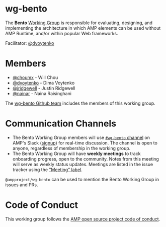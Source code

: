 # wg-bento
The **Bento** [Working Group](https://github.com/ampproject/meta/blob/master/GOVERNANCE.md#working-groups) is responsible for evaluating, designing, and implementing the architecture in which AMP elements can be used without AMP Runtime, and/or within popular Web frameworks.

Facilitator: [@dvoytenko](https://github.com/dvoytenko)

# Members
- [@choumx](https://github.com/choumx) - Will Chou
- [@dvoytenko](https://github.com/dvoytenko) - Dima Voytenko
- [@jridgewell](https://github.com/jridgewell) - Justin Ridgewell
- [@nainar](https://github.com/nainar) - Naina Raisinghani

The [wg-bento Github team](https://github.com/orgs/ampproject/teams/wg-bento) includes the members of this working group.

# Communication Channels
- The Bento Working Group members will use [`#wg-bento` channel](https://app.slack.com/client/T0ADHJGD6/CQ23HCDQR) on AMP's Slack ([signup](https://docs.google.com/forms/d/e/1FAIpQLSd83J2IZA6cdR6jPwABGsJE8YL4pkypAbKMGgUZZriU7Qu6Tg/viewform?fbzx=4406980310789882877)) for real-time discussion. The channel is open to anyone, regardless of membership in the working group.
- The Bento Working Group will have **weekly meetings** to track onboarding progress, open to the community.  Notes from this meeting will serve as weekly status updates. Meetings are listed in the issue tracker using the ["Meeting" label](https://github.com/ampproject/wg-bento/labels/Meeting).

`@ampproject/wg-bento` can be used to mention the Bento Working Group in issues and PRs.

# Code of Conduct
This working group follows the [AMP open source project code of conduct](https://github.com/ampproject/meta/blob/master/CODE_OF_CONDUCT.md).

